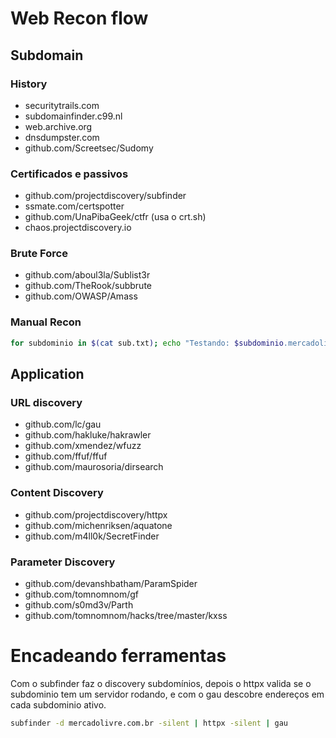 # Web Recon flow

## Subdomain

### History

- securitytrails.com
- subdomainfinder.c99.nl
- web.archive.org
- dnsdumpster.com
- github.com/Screetsec/Sudomy

### Certificados e passivos

- github.com/projectdiscovery/subfinder
- ssmate.com/certspotter
- github.com/UnaPibaGeek/ctfr (usa o crt.sh)
- chaos.projectdiscovery.io

### Brute Force

- github.com/aboul3la/Sublist3r
- github.com/TheRook/subbrute
- github.com/OWASP/Amass

### Manual Recon

```bash
for subdominio in $(cat sub.txt); echo "Testando: $subdominio.mercadolivre.com.br"; host "$subdominio.mercadolivre.com.br" | grep -v 'NXDOMAIN'; done;
```

## Application

### URL discovery

- github.com/lc/gau 
- github.com/hakluke/hakrawler 
- github.com/xmendez/wfuzz 
- github.com/ffuf/ffuf 
- github.com/maurosoria/dirsearch

### Content Discovery

- github.com/projectdiscovery/httpx
- github.com/michenriksen/aquatone
- github.com/m4ll0k/SecretFinder

### Parameter Discovery

- github.com/devanshbatham/ParamSpider
- github.com/tomnomnom/gf
- github.com/s0md3v/Parth
- github.com/tomnomnom/hacks/tree/master/kxss

# Encadeando ferramentas

Com o subfinder faz o discovery subdomínios, depois o httpx valida se o subdominio tem um servidor rodando, e com o gau descobre endereços em cada subdominio ativo.

```bash
subfinder -d mercadolivre.com.br -silent | httpx -silent | gau
```